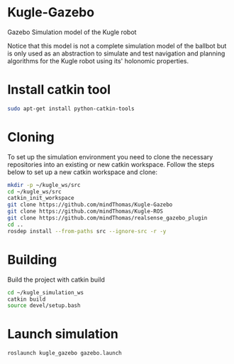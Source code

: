 # Kugle-Gazebo
Gazebo Simulation model of the Kugle robot

Notice that this model is not a complete simulation model of the ballbot but is only used as an abstraction to simulate and test navigation and planning algorithms for the Kugle robot using its' holonomic properties.

# Install catkin tool
```bash
sudo apt-get install python-catkin-tools
```

# Cloning
To set up the simulation environment you need to clone the necessary repositories into an existing or new catkin workspace.
Follow the steps below to set up a new catkin workspace and clone:
```bash
mkdir -p ~/kugle_ws/src
cd ~/kugle_ws/src
catkin_init_workspace
git clone https://github.com/mindThomas/Kugle-Gazebo
git clone https://github.com/mindThomas/Kugle-ROS
git clone https://github.com/mindThomas/realsense_gazebo_plugin
cd ..
rosdep install --from-paths src --ignore-src -r -y
```

# Building
Build the project with catkin build
```bash
cd ~/kugle_simulation_ws
catkin build
source devel/setup.bash
```

# Launch simulation
```roslaunch kugle_gazebo gazebo.launch```
